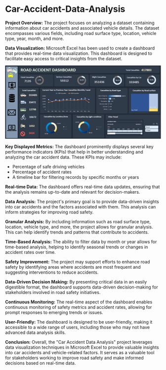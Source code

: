 ﻿# Car-Accident-Data-Analysis

**Project Overview:** The project focuses on analyzing a dataset containing information about car accidents and associated vehicle details. The dataset encompasses various fields, including road surface type, location, vehicle type, year, month, and more.

**Data Visualization:** Microsoft Excel has been used to create a dashboard that provides real-time data visualization. This dashboard is designed to facilitate easy access to critical insights from the dataset.

![Dashboard](https://github.com/CHINMAY02CS/Car-Accident-Data-Analysis/blob/main/Screenshot%202023-09-26%20164410.png)

**Key Displayed Metrics:** The dashboard prominently displays several key performance indicators (KPIs) that help in better understanding and analyzing the car accident data. These KPIs may include:

* Percentage of safe driving vehicles
* Percentage of accident rates
* A timeline bar for filtering records by specific months or years

**Real-time Data:** The dashboard offers real-time data updates, ensuring that the analysis remains up-to-date and relevant for decision-makers.

**Data Analysis:** The project's primary goal is to provide data-driven insights into car accidents and the factors associated with them. This analysis can inform strategies for improving road safety.

**Granular Analysis:** By including information such as road surface type, location, vehicle type, and more, the project allows for granular analysis. This can help identify trends and patterns that contribute to accidents.

**Time-Based Analysis:** The ability to filter data by month or year allows for time-based analysis, helping to identify seasonal trends or changes in accident rates over time.

**Safety Improvement:** The project may support efforts to enhance road safety by identifying areas where accidents are most frequent and suggesting interventions to reduce accidents.

**Data-Driven Decision Making:** By presenting critical data in an easily digestible format, the dashboard supports data-driven decision-making for stakeholders involved in road safety initiatives.

**Continuous Monitoring:** The real-time aspect of the dashboard enables continuous monitoring of safety metrics and accident rates, allowing for prompt responses to emerging trends or issues.

**User-Friendly:** The dashboard is designed to be user-friendly, making it accessible to a wide range of users, including those who may not have advanced data analysis skills.

**Conclusion:** Overall, the "Car Accident Data Analysis" project leverages data visualization techniques in Microsoft Excel to provide valuable insights into car accidents and vehicle-related factors. It serves as a valuable tool for stakeholders working to improve road safety and make informed decisions based on real-time data.
